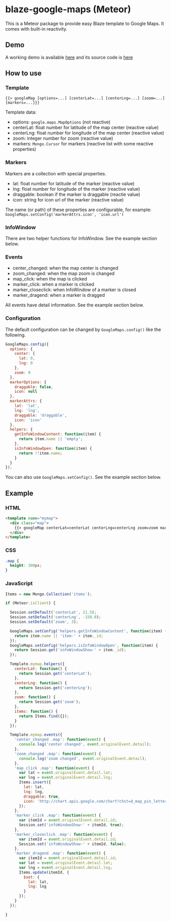 blaze-google-maps (Meteor)
==========================

This is a Meteor package to provide easy Blaze template to Google Maps.  It comes with built-in reactivity.

Demo
----

A working demo is available [here](http://google-maps-example.meteor.com/)
and its source code is [here](https://github.com/dai-shi/meteor-google-maps-example)

How to use
----------

### Template

    {{> googleMap [options=...] [centerLat=...] [centerLng=...] [zoom=...] [markers=...]}}

Template data:
- options: `google.maps.MapOptions` (not reactive)
- centerLat: float number for latitude of the map center (reactive value)
- centerLng: float number for longitude of the map center (reactive value)
- zoom: integer number for zoom (reactive value)
- markers: `Mongo.Cursor` for markers (reactive list with some reactive properties)

### Markers

Markers are a collection with special properties.
- lat: float number for latitude of the marker (reactive value)
- lng: float number for longitude of the marker (reactive value)
- draggable: boolean if the marker is draggable (reactie value)
- icon: string for icon url of the marker (reactive value)

The name (or path) of these properties are configurable, for example:
`GoogleMaps.setConfig('markerAttrs.icon', 'icon.url')`

### InfoWindow

There are two helper functions for InfoWindow. See the example section below.

### Events

- center\_changed: when the map center is changed
- zoom\_changed: when the map zoom is changed
- map\_click: when the map is clicked
- marker\_click: when a marker is clicked
- marker\_closeclick: when InfoWindow of a marker is closed
- marker\_dragend: when a marker is dragged 

All events have detail information. See the example section below.

### Configuration

The default configuration can be changed by `GoogleMaps.config()`
like the following.

```JavaScript
GoogleMaps.config({
  options: {
    center: {
      lat: 0,
      lng: 0
    },
    zoom: 0
  },
  markerOptions: {
    draggable: false,
    icon: null
  },
  markerAttrs: {
    lat: 'lat',
    lng: 'lng',
    draggable: 'draggable',
    icon: 'icon'
  },
  helpers: {
    getInfoWindowContent: function(item) {
      return item.name || 'empty';
    },
    isInfoWindowOpen: function(item) {
      return !!item.name;
    }
  }
});
```

You can also use `GoogleMaps.setConfig()`. See the example section below.

Example
-------

### HTML

```HTML
<template name="mymap">
  <div class="map">
    {{> googleMap centerLat=centerLat centerLng=centerLng zoom=zoom markers=items}}
  </div>
</template>
```````

### CSS

```CSS
.map {
  height: 300px;
}
```

### JavaScript

```JavaScript
Items = new Mongo.Collection('items');

if (Meteor.isClient) {

  Session.setDefault('centerLat', 21.5);
  Session.setDefault('centerLng', -158.0);
  Session.setDefault('zoom', 3);

  GoogleMaps.setConfig('helpers.getInfoWindowContent', function(item) {
    return item.name || 'item-' + item._id;
  });
  GoogleMaps.setConfig('helpers.isInfoWindowOpen', function(item) {
    return Session.get('infoWindowShow-' + item._id);
  });

  Template.mymap.helpers({
    centerLat: function() {
      return Session.get('centerLat');
    },
    centerLng: function() {
      return Session.get('centerLng');
    },
    zoom: function() {
      return Session.get('zoom');
    },
    items: function() {
      return Items.find({});
    }
  });

  Template.mymap.events({
    'center_changed .map': function(event) {
      console.log('center changed', event.originalEvent.detail);
    },
    'zoom_changed .map': function(event) {
      console.log('zoom changed', event.originalEvent.detail);
    },
    'map_click .map': function(event) {
      var lat = event.originalEvent.detail.lat;
      var lng = event.originalEvent.detail.lng;
      Items.insert({
        lat: lat,
        lng: lng,
        draggable: true,
        icon: 'http://chart.apis.google.com/chart?chst=d_map_pin_letter&chld=' + Math.floor(Math.random() * 10) + '|FF0000|FFFFFF'
      });
    },
    'marker_click .map': function(event) {
      var itemId = event.originalEvent.detail.id;
      Session.set('infoWindowShow-' + itemId, true);
    },
    'marker_closeclick .map': function(event) {
      var itemId = event.originalEvent.detail.id;
      Session.set('infoWindowShow-' + itemId, false);
    },
    'marker_dragend .map': function(event) {
      var itemId = event.originalEvent.detail.id;
      var lat = event.originalEvent.detail.lat;
      var lng = event.originalEvent.detail.lng;
      Items.update(itemId, {
        $set: {
          lat: lat,
          lng: lng
        }
      });
    }
  });

}
```
